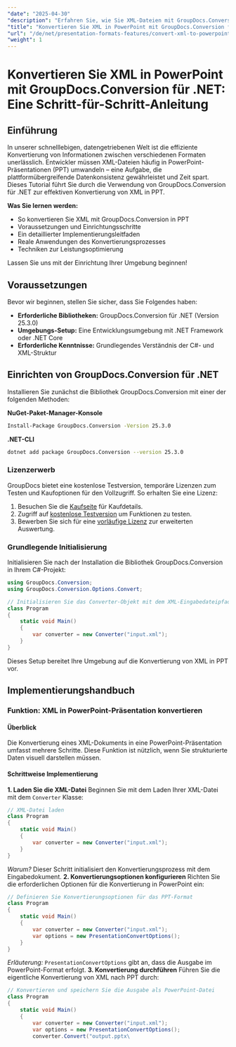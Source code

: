 ```yaml
---
"date": "2025-04-30"
"description": "Erfahren Sie, wie Sie XML-Dateien mit GroupDocs.Conversion für .NET nahtlos in PowerPoint-Präsentationen konvertieren. Folgen Sie dieser umfassenden Anleitung für eine effiziente Datenpräsentation."
"title": "Konvertieren Sie XML in PowerPoint mit GroupDocs.Conversion für .NET – Eine Schritt-für-Schritt-Anleitung"
"url": "/de/net/presentation-formats-features/convert-xml-to-powerpoint-groupdocs-conversion-net/"
"weight": 1
---
```


# Konvertieren Sie XML in PowerPoint mit GroupDocs.Conversion für .NET: Eine Schritt-für-Schritt-Anleitung
## Einführung
In unserer schnelllebigen, datengetriebenen Welt ist die effiziente Konvertierung von Informationen zwischen verschiedenen Formaten unerlässlich. Entwickler müssen XML-Dateien häufig in PowerPoint-Präsentationen (PPT) umwandeln – eine Aufgabe, die plattformübergreifende Datenkonsistenz gewährleistet und Zeit spart. Dieses Tutorial führt Sie durch die Verwendung von GroupDocs.Conversion für .NET zur effektiven Konvertierung von XML in PPT.

**Was Sie lernen werden:**
- So konvertieren Sie XML mit GroupDocs.Conversion in PPT
- Voraussetzungen und Einrichtungsschritte
- Ein detaillierter Implementierungsleitfaden
- Reale Anwendungen des Konvertierungsprozesses
- Techniken zur Leistungsoptimierung

Lassen Sie uns mit der Einrichtung Ihrer Umgebung beginnen!
## Voraussetzungen
Bevor wir beginnen, stellen Sie sicher, dass Sie Folgendes haben:
- **Erforderliche Bibliotheken:** GroupDocs.Conversion für .NET (Version 25.3.0)
- **Umgebungs-Setup:** Eine Entwicklungsumgebung mit .NET Framework oder .NET Core
- **Erforderliche Kenntnisse:** Grundlegendes Verständnis der C#- und XML-Struktur
## Einrichten von GroupDocs.Conversion für .NET
Installieren Sie zunächst die Bibliothek GroupDocs.Conversion mit einer der folgenden Methoden:

**NuGet-Paket-Manager-Konsole**
```bash
Install-Package GroupDocs.Conversion -Version 25.3.0
```
**\.NET-CLI**
```bash
dotnet add package GroupDocs.Conversion --version 25.3.0
```
### Lizenzerwerb
GroupDocs bietet eine kostenlose Testversion, temporäre Lizenzen zum Testen und Kaufoptionen für den Vollzugriff. So erhalten Sie eine Lizenz:
1. Besuchen Sie die [Kaufseite](https://purchase.groupdocs.com/buy) für Kaufdetails.
2. Zugriff auf [kostenlose Testversion](https://releases.groupdocs.com/conversion/net/) um Funktionen zu testen.
3. Bewerben Sie sich für eine [vorläufige Lizenz](https://purchase.groupdocs.com/temporary-license/) zur erweiterten Auswertung.
### Grundlegende Initialisierung
Initialisieren Sie nach der Installation die Bibliothek GroupDocs.Conversion in Ihrem C#-Projekt:
```csharp
using GroupDocs.Conversion;
using GroupDocs.Conversion.Options.Convert;

// Initialisieren Sie das Converter-Objekt mit dem XML-Eingabedateipfad
class Program
{
    static void Main()
    {
        var converter = new Converter("input.xml");
    }
}
```
Dieses Setup bereitet Ihre Umgebung auf die Konvertierung von XML in PPT vor.
## Implementierungshandbuch
### Funktion: XML in PowerPoint-Präsentation konvertieren
#### Überblick
Die Konvertierung eines XML-Dokuments in eine PowerPoint-Präsentation umfasst mehrere Schritte. Diese Funktion ist nützlich, wenn Sie strukturierte Daten visuell darstellen müssen.
#### Schrittweise Implementierung
**1. Laden Sie die XML-Datei**
Beginnen Sie mit dem Laden Ihrer XML-Datei mit dem `Converter` Klasse:
```csharp
// XML-Datei laden
class Program
{
    static void Main()
    {
        var converter = new Converter("input.xml");
    }
}
```
*Warum?* Dieser Schritt initialisiert den Konvertierungsprozess mit dem Eingabedokument.
**2. Konvertierungsoptionen konfigurieren**
Richten Sie die erforderlichen Optionen für die Konvertierung in PowerPoint ein:
```csharp
// Definieren Sie Konvertierungsoptionen für das PPT-Format
class Program
{
    static void Main()
    {
        var converter = new Converter("input.xml");
        var options = new PresentationConvertOptions();
    }
}
```
*Erläuterung:* `PresentationConvertOptions` gibt an, dass die Ausgabe im PowerPoint-Format erfolgt.
**3. Konvertierung durchführen**
Führen Sie die eigentliche Konvertierung von XML nach PPT durch:
```csharp
// Konvertieren und speichern Sie die Ausgabe als PowerPoint-Datei
class Program
{
    static void Main()
    {
        var converter = new Converter("input.xml");
        var options = new PresentationConvertOptions();
        converter.Convert("output.pptx\